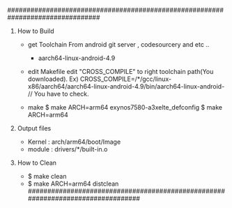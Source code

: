 ################################################################################

1. How to Build
	- get Toolchain
		From android git server , codesourcery and etc ..
		- aarch64-linux-android-4.9
	- edit Makefile
		edit "CROSS_COMPILE" to right toolchain path(You downloaded).
		Ex)  CROSS_COMPILE=/*/gcc/linux-x86/aarch64/aarch64-linux-android-4.9/bin/aarch64-linux-android-    // You have to check.

	- make
		$ make ARCH=arm64 exynos7580-a3xelte_defconfig
		$ make ARCH=arm64

2. Output files
	- Kernel : arch/arm64/boot/Image
	- module : drivers/*/built-in.o

3. How to Clean	
	- $ make clean
	- $ make ARCH=arm64 distclean
################################################################################

